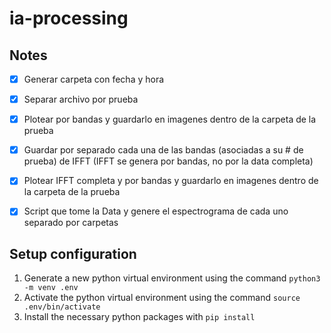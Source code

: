 # ia-processing

## Notes
- [x] Generar carpeta con fecha y hora
- [x] Separar archivo por prueba
- [x] Plotear por bandas y guardarlo en imagenes dentro de la carpeta de la prueba
- [x] Guardar por separado cada una de las bandas (asociadas a su # de prueba) de IFFT (IFFT se genera por bandas, no por la data completa)
- [x] Plotear IFFT completa y por bandas y guardarlo en imagenes dentro de la carpeta de la prueba
- [x] Script que tome la Data y genere el espectrograma de cada uno separado por carpetas


## Setup configuration
1. Generate a new python virtual environment using the command `python3 -m venv .env`
2. Activate the python virtual environment using the command `source .env/bin/activate`
3. Install the necessary python packages with `pip install`
